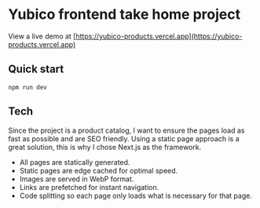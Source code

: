 # Yubico frontend take home project

View a live demo at [https://yubico-products.vercel.app](https://yubico-products.vercel.app) 

## Quick start

    npm run dev

## Tech

Since the project is a product catalog, I want to ensure the pages load as fast as possible and are SEO friendly. Using a static page approach is a great solution, this is why I chose Next.js as the framework. 

- All pages are statically generated.
- Static pages are edge cached for optimal speed.
- Images are served in WebP format.
- Links are prefetched for instant navigation.
- Code splitting so each page only loads what is necessary for that page.
